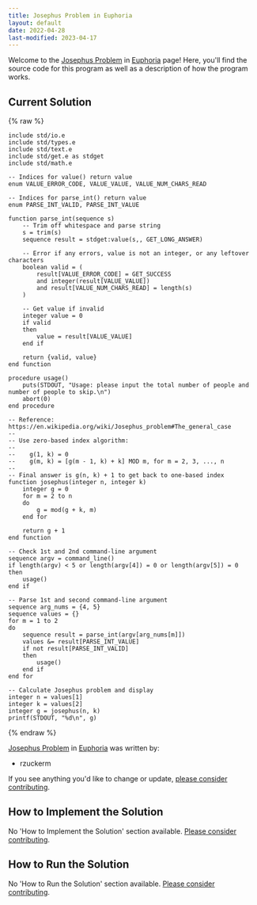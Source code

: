 ```yaml
---
title: Josephus Problem in Euphoria
layout: default
date: 2022-04-28
last-modified: 2023-04-17
---
```


Welcome to the [Josephus Problem](https://sampleprograms.io/projects/josephus-problem) in [Euphoria](https://sampleprograms.io/languages/euphoria) page! Here, you'll find the source code for this program as well as a description of how the program works.

## Current Solution

{% raw %}

```euphoria
include std/io.e
include std/types.e
include std/text.e
include std/get.e as stdget
include std/math.e

-- Indices for value() return value
enum VALUE_ERROR_CODE, VALUE_VALUE, VALUE_NUM_CHARS_READ

-- Indices for parse_int() return value
enum PARSE_INT_VALID, PARSE_INT_VALUE

function parse_int(sequence s)
    -- Trim off whitespace and parse string
    s = trim(s)
    sequence result = stdget:value(s,, GET_LONG_ANSWER)

    -- Error if any errors, value is not an integer, or any leftover characters
    boolean valid = (
        result[VALUE_ERROR_CODE] = GET_SUCCESS
        and integer(result[VALUE_VALUE])
        and result[VALUE_NUM_CHARS_READ] = length(s)
    )

    -- Get value if invalid
    integer value = 0
    if valid
    then
        value = result[VALUE_VALUE]
    end if

    return {valid, value}
end function

procedure usage()
    puts(STDOUT, "Usage: please input the total number of people and number of people to skip.\n")
    abort(0)
end procedure

-- Reference: https://en.wikipedia.org/wiki/Josephus_problem#The_general_case
--
-- Use zero-based index algorithm:
--
--    g(1, k) = 0
--    g(m, k) = [g(m - 1, k) + k] MOD m, for m = 2, 3, ..., n
--
-- Final answer is g(n, k) + 1 to get back to one-based index
function josephus(integer n, integer k)
    integer g = 0
    for m = 2 to n
    do
        g = mod(g + k, m)
    end for

    return g + 1
end function

-- Check 1st and 2nd command-line argument
sequence argv = command_line()
if length(argv) < 5 or length(argv[4]) = 0 or length(argv[5]) = 0
then
    usage()
end if

-- Parse 1st and second command-line argument
sequence arg_nums = {4, 5}
sequence values = {}
for m = 1 to 2
do
    sequence result = parse_int(argv[arg_nums[m]])
    values &= result[PARSE_INT_VALUE]
    if not result[PARSE_INT_VALID]
    then
        usage()
    end if
end for

-- Calculate Josephus problem and display
integer n = values[1]
integer k = values[2]
integer g = josephus(n, k)
printf(STDOUT, "%d\n", g)
```

{% endraw %}

[Josephus Problem](https://sampleprograms.io/projects/josephus-problem) in [Euphoria](https://sampleprograms.io/languages/euphoria) was written by:

- rzuckerm

If you see anything you'd like to change or update, [please consider contributing](https://github.com/TheRenegadeCoder/sample-programs).

## How to Implement the Solution

No 'How to Implement the Solution' section available. [Please consider contributing](https://github.com/TheRenegadeCoder/sample-programs-website).

## How to Run the Solution

No 'How to Run the Solution' section available. [Please consider contributing](https://github.com/TheRenegadeCoder/sample-programs-website).